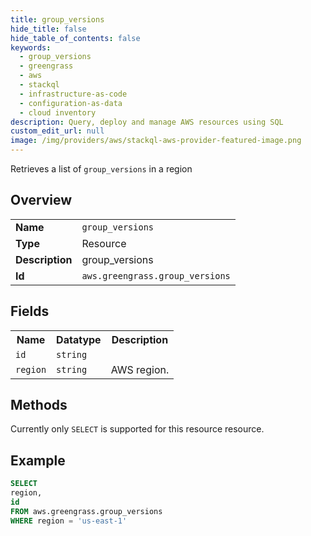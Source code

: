 ```yaml
---
title: group_versions
hide_title: false
hide_table_of_contents: false
keywords:
  - group_versions
  - greengrass
  - aws
  - stackql
  - infrastructure-as-code
  - configuration-as-data
  - cloud inventory
description: Query, deploy and manage AWS resources using SQL
custom_edit_url: null
image: /img/providers/aws/stackql-aws-provider-featured-image.png
---
```

Retrieves a list of <code>group_versions</code> in a region

## Overview
<table><tbody>
<tr><td><b>Name</b></td><td><code>group_versions</code></td></tr>
<tr><td><b>Type</b></td><td>Resource</td></tr>
<tr><td><b>Description</b></td><td>group_versions</td></tr>
<tr><td><b>Id</b></td><td><code>aws.greengrass.group_versions</code></td></tr>
</tbody></table>

## Fields
<table><tbody>
<tr><th>Name</th><th>Datatype</th><th>Description</th></tr>
<tr><td><code>id</code></td><td><code>string</code></td><td></td></tr>
<tr><td><code>region</code></td><td><code>string</code></td><td>AWS region.</td></tr>

</tbody></table>

## Methods
Currently only <code>SELECT</code> is supported for this resource resource.





## Example
```sql
SELECT
region,
id
FROM aws.greengrass.group_versions
WHERE region = 'us-east-1'
```

